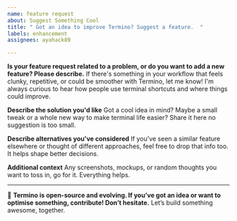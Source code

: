 ```yaml
---
name: feature request
about: Suggest Something Cool
title: " Got an idea to improve Termino? Suggest a feature.  "
labels: enhancement
assignees: ayahack89

---
```


**Is your feature request related to a problem, or do you want to add a new feature? Please describe.**
If there's something in your workflow that feels clunky, repetitive, or could be smoother with Termino, let me know! I'm always curious to hear how people use terminal shortcuts and where things could improve.

**Describe the solution you'd like**
Got a cool idea in mind? Maybe a small tweak or a whole new way to make terminal life easier? Share it here no suggestion is too small.

**Describe alternatives you've considered**
If you've seen a similar feature elsewhere or thought of different approaches, feel free to drop that info too. It helps shape better decisions.

**Additional context**
Any screenshots, mockups, or random thoughts you want to toss in, go for it. Everything helps.

---

🚀 **Termino is open-source and evolving. If you’ve got an idea or want to optimise something, contribute! Don’t hesitate.**
Let’s build something awesome, together.
